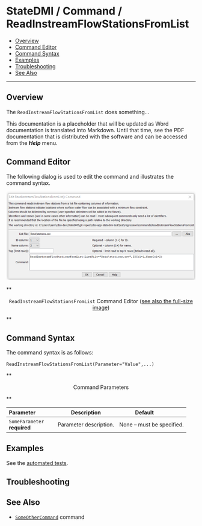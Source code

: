 # StateDMI / Command / ReadInstreamFlowStationsFromList #

* [Overview](#overview)
* [Command Editor](#command-editor)
* [Command Syntax](#command-syntax)
* [Examples](#examples)
* [Troubleshooting](#troubleshooting)
* [See Also](#see-also)

-------------------------

## Overview ##

The `ReadInstreamFlowStationsFromList` does something...

This documentation is a placeholder that will be updated as Word documentation is translated into Markdown.
Until that time, see the PDF documentation that is distributed with the software and can be accessed
from the ***Help*** menu.

## Command Editor ##

The following dialog is used to edit the command and illustrates the command syntax.

![ReadInstreamFlowStationsFromList](ReadInstreamFlowStationsFromList.png)

**<p style="text-align: center;">
`ReadInstreamFlowStationsFromList` Command Editor (<a href="../ReadInstreamFlowStationsFromList.png">see also the full-size image</a>)
</p>**

## Command Syntax ##

The command syntax is as follows:

```text
ReadInstreamFlowStationsFromList(Parameter="Value",...)
```
**<p style="text-align: center;">
Command Parameters
</p>**

| **Parameter**&nbsp;&nbsp;&nbsp;&nbsp;&nbsp;&nbsp;&nbsp;&nbsp;&nbsp;&nbsp;&nbsp;&nbsp; | **Description** | **Default**&nbsp;&nbsp;&nbsp;&nbsp;&nbsp;&nbsp;&nbsp;&nbsp;&nbsp;&nbsp; |
| --------------|-----------------|----------------- |
|`SomeParameter`<br>**required**|Parameter description.|None – must be specified.|

## Examples ##

See the [automated tests](https://github.com/OpenWaterFoundation/cdss-app-statedmi-main/tree/master/test/regression/commands/ReadInstreamFlowStationsFromList).

## Troubleshooting ##

## See Also ##

* [`SomeOtherCommand`](../SomeOtherCommand/SomeOtherCommand) command

